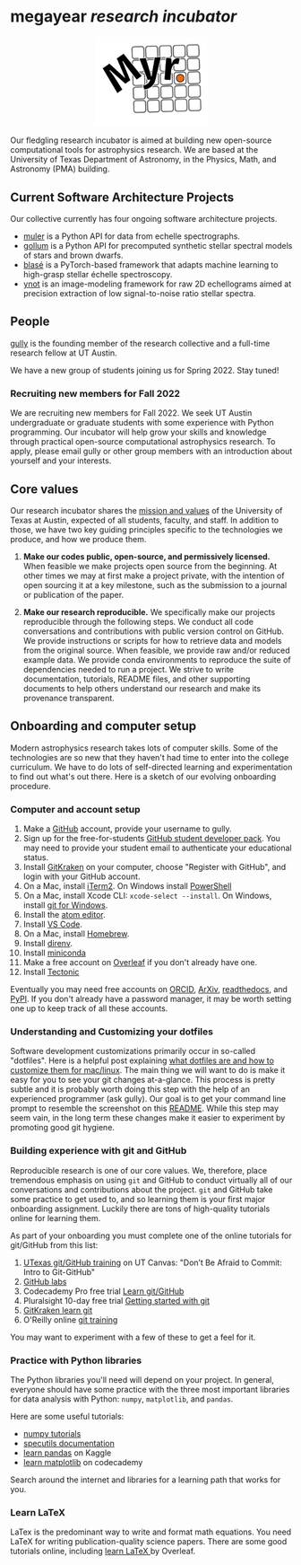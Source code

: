 # megayear *research incubator*

<p style="text-align:center;"><img src="assets/Myr_logo.png" alt="megayear" width=200/></p>

Our fledgling research incubator is aimed at building new open-source computational tools for astrophysics research.
We are based at the University of Texas Department of Astronomy, in the Physics, Math, and Astronomy (PMA) building.


## Current Software Architecture Projects

Our collective currently has four ongoing software architecture projects.

- [muler](https://muler.readthedocs.io/en/latest/) is a Python API for data from echelle spectrographs.
- [gollum](https://gollum-astro.readthedocs.io/en/latest/) is a Python API for precomputed synthetic stellar spectral models of stars and brown dwarfs.
- [blasé](https://blase.readthedocs.io/en/latest/) is a PyTorch-based framework that adapts machine learning to high-grasp stellar échelle spectroscopy.
- [ynot](https://ynot.readthedocs.io/en/latest/) is an image-modeling framework for raw 2D echellograms aimed at precision extraction of low signal-to-noise ratio stellar spectra.


## People

[gully](http://gully.github.io) is the founding member of the research collective and a full-time research fellow at UT Austin.

We have a new group of students joining us for Spring 2022. Stay tuned!

### Recruiting new members for Fall 2022
We are recruiting new members for Fall 2022. We seek UT Austin undergraduate or graduate students with some experience with Python programming. Our incubator will help grow your skills and knowledge through practical open-source computational astrophysics research. To apply, please email gully or other group members with an introduction about yourself and your interests.


## Core values

Our research incubator shares the [mission and values](https://www.utexas.edu/about/mission-and-values) of the University of Texas at Austin, expected of all students, faculty, and staff. In addition to those, we have two key guiding principles specific to the technologies we produce, and how we produce them.

1. **Make our codes public, open-source, and permissively licensed.**
When feasible we make projects open source from the beginning. At other times we may at first make a project private, with the intention of open sourcing it at a key milestone, such as the submission to a journal or publication of the paper.

2. **Make our research reproducible.**
We specifically make our projects reproducible through the following steps. We conduct all code conversations and contributions with public version control on GitHub. We provide instructions or scripts for how to retrieve data and models from the original source. When feasible, we provide raw and/or reduced example data. We provide conda environments to reproduce the suite of dependencies needed to run a project. We strive to write documentation, tutorials, README files, and other supporting documents to help others understand our research and make its provenance transparent.


## Onboarding and computer setup

Modern astrophysics research takes lots of computer skills. Some of the technologies are so new that they haven't had time to enter into the college curriculum. We have to do lots of self-directed learning and experimentation to find out what's out there. Here is a sketch of our evolving onboarding procedure.

### Computer and account setup

1. Make a [GitHub](https://github.com) account, provide your username to gully.
2. Sign up for the free-for-students [GitHub student developer pack](https://education.github.com/pack). You may need to provide your student email to authenticate your educational status.
3. Install [GitKraken](https://www.gitkraken.com) on your computer, choose "Register with GitHub", and login with your GitHub account.
4. On a Mac, install [iTerm2](https://iterm2.com). On Windows install [PowerShell](https://docs.microsoft.com/en-us/powershell/scripting/install/installing-powershell-on-windows?view=powershell-7.2)
5. On a Mac, install Xcode CLI: `xcode-select --install`. On Windows, install [git for Windows](https://git-scm.com/download/win).
6. Install the [atom editor](https://atom.io).
7. Install [VS Code](https://code.visualstudio.com).
8. On a Mac, install [Homebrew](https://brew.sh).
9. Install [direnv](https://direnv.net).
10. Install [miniconda](https://docs.conda.io/en/latest/miniconda.html)
11. Make a free account on [Overleaf](https://www.overleaf.com) if you don't already have one.
12. Install [Tectonic](https://tectonic-typesetting.github.io/)


Eventually you may need free accounts on [ORCID](https://orcid.org), [ArXiv](https://arxiv.org/login), [readthedocs](https://readthedocs.org), and [PyPI](https://pypi.org). If you don't already have a password manager, it may be worth setting one up to keep track of all these accounts.



### Understanding and Customizing your dotfiles
Software development customizations primarily occur in so-called "dotfiles". Here is a helpful post explaining [what dotfiles are and how to customize them for mac/linux](https://www.freecodecamp.org/news/dotfiles-what-is-a-dot-file-and-how-to-create-it-in-mac-and-linux/). The main thing we will want to do is make it easy for you to see your git changes at-a-glance. This process is pretty subtle and it is probably worth doing this step with the help of an experienced programmer (ask gully). Our goal is to get your command line prompt to resemble the screenshot on this [README](https://github.com/mathiasbynens/dotfiles). While this step may seem vain, in the long term these changes make it easier to experiment by promoting good git hygiene.

### Building experience with git and GitHub
Reproducible research is one of our core values. We, therefore, place tremendous emphasis on using `git` and GitHub to conduct virtually all of our conversations and contributions about the project. `git` and GitHub take some practice to get used to, and so learning them is your first major onboarding assignment. Luckily there are tons of high-quality tutorials online for learning them.

As part of your onboarding you must complete one of the online tutorials for git/GitHub from this list:

1. [UTexas git/GitHub training](https://ut.service-now.com/sp?id=ut_bs_service_detail&sys_id=16d65c7c4ff9d200f6897bcd0210c786) on UT Canvas: "Don’t Be Afraid to Commit: Intro to Git-GitHub"
2. [GitHub labs](https://lab.github.com)
3. Codecademy Pro free trial [Learn git/GitHub](https://www.codecademy.com/learn/learn-git)
4. Pluralsight 10-day free trial [Getting started with git](https://www.pluralsight.com/courses/git-getting-started)
5. [GitKraken learn git](https://www.gitkraken.com/learn/git)
6. O'Reilly online [git training](https://www.katacoda.com/courses/git)

You may want to experiment with a few of these to get a feel for it.


### Practice with Python libraries
The Python libraries you'll need will depend on your project. In general, everyone should have some practice with the three most important libraries for data analysis with Python: `numpy`, `matplotlib`, and `pandas`.

Here are some useful tutorials:
- [numpy tutorials](https://numpy.org/learn/)
- [specutils documentation](https://specutils.readthedocs.io/en/stable/)
- [learn pandas](https://www.kaggle.com/learn/pandas) on Kaggle
- [learn matplotlib](https://www.codecademy.com/learn/data-visualization-python/modules/dspath-matplotlib) on codecademy

Search around the internet and libraries for a learning path that works for you.

### Learn LaTeX
LaTex is the predominant way to write and format math equations. You need LaTeX for writing publication-quality science papers. There are some good tutorials online, including [learn LaTeX ](https://www.overleaf.com/learn/latex/Learn_LaTeX_in_30_minutes) by Overleaf.
